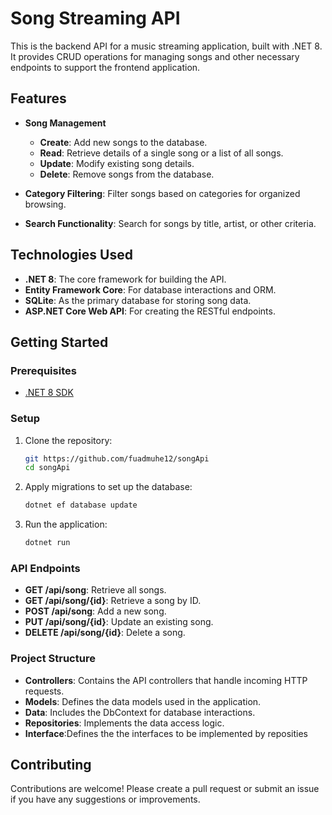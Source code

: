 # Song Streaming API

This is the backend API for a music streaming application, built with .NET 8. It provides CRUD operations for managing songs and other necessary endpoints to support the frontend application.

## Features

- **Song Management**
  - **Create**: Add new songs to the database.
  - **Read**: Retrieve details of a single song or a list of all songs.
  - **Update**: Modify existing song details.
  - **Delete**: Remove songs from the database.

- **Category Filtering**: Filter songs based on categories for organized browsing.

- **Search Functionality**: Search for songs by title, artist, or other criteria.

## Technologies Used

- **.NET 8**: The core framework for building the API.
- **Entity Framework Core**: For database interactions and ORM.
- **SQLite**: As the primary database for storing song data.
- **ASP.NET Core Web API**: For creating the RESTful endpoints.

## Getting Started

### Prerequisites

- [.NET 8 SDK](https://dotnet.microsoft.com/download/dotnet/8.0)

### Setup

1. Clone the repository:
    ```bash
    git https://github.com/fuadmuhe12/songApi
    cd songApi
    ```

2. Apply migrations to set up the database:
    ```bash
    dotnet ef database update
    ```

3. Run the application:
    ```bash
    dotnet run
    ```

### API Endpoints

- **GET /api/song**: Retrieve all songs.
- **GET /api/song/{id}**: Retrieve a song by ID.
- **POST /api/song**: Add a new song.
- **PUT /api/song/{id}**: Update an existing song.
- **DELETE /api/song/{id}**: Delete a song.

### Project Structure

- **Controllers**: Contains the API controllers that handle incoming HTTP requests.
- **Models**: Defines the data models used in the application.
- **Data**: Includes the DbContext for database interactions.
- **Repositories**: Implements the data access logic.
- **Interface**:Defines the the interfaces to be implemented by reposities

## Contributing

Contributions are welcome! Please create a pull request or submit an issue if you have any suggestions or improvements.

